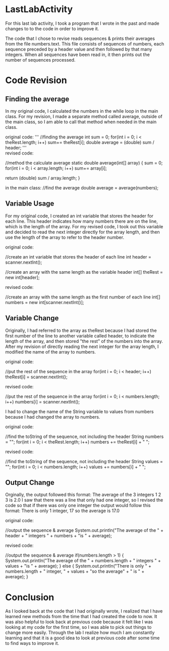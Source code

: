 # LastLabActivity

For this last lab activity, I took a program that I wrote in the past and made changes to to the code in order to improve it. 

The code that I chose to revise reads sequences & prints their averages from the file numbers.text. This file consists of sequences of numbers, each sequence preceded by a header value and then followed by that many integers. When all sequences have been read in, it then prints out the number of sequences processed.

# Code Revision
## Finding the average
In my original code, I calculated the numbers in the while loop in the main class. For my revision, I made a separate method called average, outside of the main class, so I am able to call that method when needed in the main class.

original code:
'''
//finding the average 
int sum = 0;
for(int i = 0; i < theRest.length; i++)
  sum+= theRest[i];
double average = (double) sum / header; 
'''     
revised code:

//method the calculate average
static double average(int[] array)
{
  sum = 0;
  for(int i = 0; i < array.length; i++)
    sum+= array[i];
    
  return (double) sum / array.length;
	}
 
 in the main class:
//find the average 
double average = average(numbers);
 
## Variable Usage
For my original code, I created an int variable that stores the header for each line. This header indicates how many numbers there are on the line, which is the length of the array. For my revised code, I took out this variable and decided to read the next integer directly for the array length, and then use the length of the array to refer to the header number. 

original code: 

//create an int variable that stores the header of each line 
int header = scanner.nextInt();

//create an array with the same length as the variable header 
int[] theRest = new int[header];
      
revised code: 

//create an array with the same length as the first number of each line
int[] numbers = new int[scanner.nextInt()];

## Variable Change
Originally, I had referred to the array as theRest because I had stored the first number of the line to another variable called header, to indicate the length of the array, and then stored "the rest" of the numbers into the array. After my revision of directly reading the next integer for the array length, I modified the name of the array to numbers. 

original code:

//put the rest of the sequence in the array 
for(int i = 0; i < header; i++)
  theRest[i] = scanner.nextInt();
  
revised code: 

//put the rest of the sequence in the array
for(int i = 0; i < numbers.length; i++)
  numbers[i] = scanner.nextInt();
  
I had to change the name of the String variable to values from numbers because I had changed the array to numbers.

original code:

//find the toString of the sequence, not including the header 
String numbers = "";
for(int i = 0; i < theRest.length; i++)
  numbers += theRest[i] + " ";
  
revised code:

//find the toString of the sequence, not including the header 
String values = "";
for(int i = 0; i < numbers.length; i++)
  values += numbers[i] + " ";
  
## Output Change
Orginally, the output followed this format: The average of the 3 integers 1 2 3 is 2.0
I saw that there was a line that only had one integer, so I revised the code so that if there was only one integer the output would follow this format:
There is only 1 integer, 17 so the average is 17.0

original code:

//output the sequence & average 
System.out.println("The average of the " + header + " integers " + numbers + 
					"is " + average);
          
revised code:

//output the sequence & average
if(numbers.length > 1)
{
  System.out.println("The average of the " + numbers.length + " integers " + values + 
						"is " + average);
}
else
{
  System.out.println("There is only " + numbers.length + " integer, " + values + "so the average"
						+ " is " + average);
}
 
# Conclusion
As I looked back at the code that I had originally wrote, I realized that I have learned new methods from the time that I had created the code to now. It was also helpful to look back at previous code because it felt like I was looking at my code for the first time, so I was able to pick out things to change more easily. Through the lab I realize how much I am constantly learning and that it is a good idea to look at previous code after some time to find ways to improve it.
